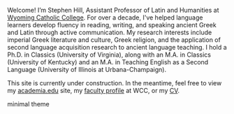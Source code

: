 Welcome! I’m Stephen Hill, Assistant Professor of Latin and Humanities at <a href="http://wyomingcatholic.edu/" target="_blank">Wyoming Catholic College</a>. For over a decade, I've helped language learners develop fluency in reading, writing, and speaking ancient Greek and Latin through active communication. My research interests include imperial Greek literature and culture, Greek religion, and the application of second language acquisition research to ancient language teaching. I hold a Ph.D. in Classics (University of Virginia), along with an M.A. in Classics (University of Kentucky) and an M.A. in Teaching English as a Second Language (University of Illinois at Urbana-Champaign).

This site is currently under construction. In the meantime, feel free to view my <a href="https://virginia.academia.edu/RStephenHill" target="_blank">academia.edu</a> site, my <a href="https://wyomingcatholic.edu/person/stephen-hill/" target="_blank">faculty profile</a> at WCC, or my <a href="/pdfs/Hill_CV_2025.01.01.pdf" target="_blank">CV</a>.

minimal theme
